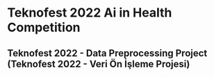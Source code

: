 # Teknofest 2022 Ai in Health Competition

## Teknofest 2022 - Data Preprocessing Project (Teknofest 2022 - Veri Ön İşleme Projesi)
